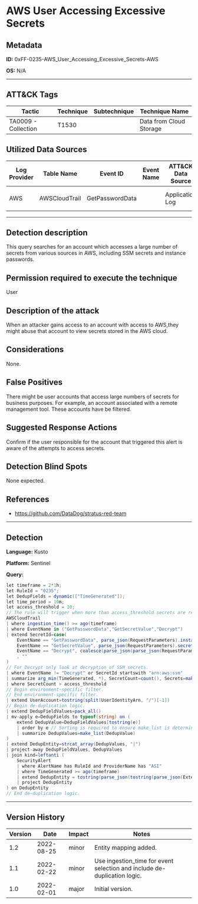 # AWS User Accessing Excessive Secrets

## Metadata
**ID:** 0xFF-0235-AWS_User_Accessing_Excessive_Secrets-AWS

**OS:** N/A

---

## ATT&CK Tags

| Tactic | Technique | Subtechnique | Technique Name |
|---|---|---| --- |
| TA0009 - Collection | T1530 |  | Data from Cloud Storage|

## Utilized Data Sources

| Log Provider | Table Name | Event ID | Event Name | ATT&CK Data Source | ATT&CK Data Component|
|---------|---------|---------|----------|---------|---------|
|AWS|AWSCloudTrail|GetPasswordData||Application Log|Application Log Content|
---

## Detection description
This query searches for an account which accesses a large number of secrets from various sources in AWS, including SSM secrets and instance passwords.



## Permission required to execute the technique
User


## Description of the attack
When an attacker gains access to an account with access to AWS,they might abuse that account to view secrets stored in the AWS cloud.


## Considerations
None.


## False Positives
There might be user accounts that access large numbers of secrets for business purposes. For example, an account associated with a remote management tool. These accounts have be filtered.


## Suggested Response Actions
Confirm if the user responsible for the account that triggered this alert is aware of the attempts to access secrets.


## Detection Blind Spots
None expected.


## References
* https://github.com/DataDog/stratus-red-team

---
## Detection

**Language:** Kusto

**Platform:** Sentinel

**Query:**
```C#
let timeframe = 2*1h;
let RuleId = "0235";
let DedupFields = dynamic(["TimeGenerated"]);
let time_period = 10m;
let access_threshold = 10;
// The rule will trigger when more than access_threshold secrets are requested in time_period.
AWSCloudTrail
| where ingestion_time() >= ago(timeframe)
| where EventName in ("GetPasswordData","GetSecretValue","Decrypt")
| extend SecretId=case(
    EventName == "GetPasswordData", parse_json(RequestParameters).instanceId,
    EventName == "GetSecretValue", parse_json(RequestParameters).secretId,
    EventName == "Decrypt", coalesce(parse_json(parse_json(RequestParameters).encryptionContext).SecretARN, parse_json(parse_json(RequestParameters).encryptionContext).PARAMETER_ARN)
    , ""
)
// For Decrypt only look at decryption of SSM secrets.
| where EventName != "Decrypt" or SecretId startswith "arn:aws:ssm"
| summarize arg_min(TimeGenerated, *), SecretCount=count(), Secrets=make_set(SecretId) by UserIdentityArn, TimeBin=bin(TimeGenerated, time_period)
| where SecretCount > access_threshold
// Begin environment-specific filter.
// End environment-specific filter.
| extend UserAccount=tostring(split(UserIdentityArn, "/")[-1])
// Begin de-duplication logic.
| extend DedupFieldValues=pack_all()
| mv-apply e=DedupFields to typeof(string) on (
    extend DedupValue=DedupFieldValues[tostring(e)]
    | order by e // Sorting is required to ensure make_list is deterministic.
    | summarize DedupValues=make_list(DedupValue)
)
| extend DedupEntity=strcat_array(DedupValues, "|")
| project-away DedupFieldValues, DedupValues
| join kind=leftanti (
    SecurityAlert
    | where AlertName has RuleId and ProviderName has "ASI"
    | where TimeGenerated >= ago(timeframe)
    | extend DedupEntity = tostring(parse_json(tostring(parse_json(ExtendedProperties)["Custom Details"])).DedupEntity[0])
    | project DedupEntity
) on DedupEntity
// End de-duplication logic.
```

---

## Version History
| Version | Date | Impact | Notes |
|---------|------|--------|------|
| 1.2  | 2022-08-25| minor | Entity mapping added. |
| 1.1  | 2022-02-22| minor | Use ingestion_time for event selection and include de-duplication logic. |
| 1.0  | 2022-02-01| major | Initial version. |
